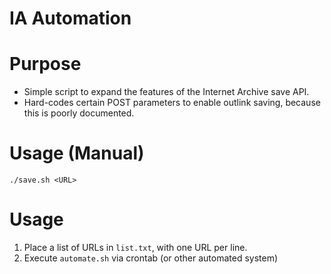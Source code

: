 # IA Automation

 # Purpose
  - Simple script to expand the features of the Internet Archive save API.
  - Hard-codes certain POST parameters to enable outlink saving, because this is poorly documented.

 # Usage (Manual)
  ```
  ./save.sh <URL>
  ```

 # Usage
  1. Place a list of URLs in `list.txt`, with one URL per line.
  2. Execute `automate.sh` via crontab (or other automated system)
